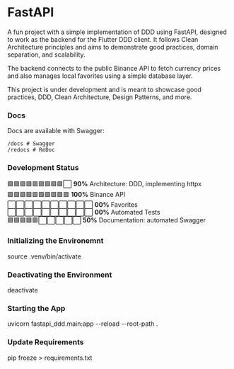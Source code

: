 
# FastAPI

A fun project with a simple implementation of DDD using FastAPI, designed to work as the backend for the Flutter DDD client. It follows Clean Architecture principles and aims to demonstrate good practices, domain separation, and scalability.

The backend connects to the public Binance API to fetch currency prices and also manages local favorites using a simple database layer.

This project is under development and is meant to showcase good practices, DDD, Clean Architecture, Design Patterns, and more.

### Docs
Docs are available with Swagger:
```
/docs # Swagger
/redocs # ReDoc
```

### Development Status  
🟩🟩🟩🟩🟩🟩🟩🟩🟩⬜ **90%** Architecture: DDD, implementing httpx  
🟩🟩🟩🟩🟩🟩🟩🟩🟩🟩 **100%** Binance API  
⬜⬜⬜⬜⬜⬜⬜⬜⬜⬜ **00%** Favorites  
⬜⬜⬜⬜⬜⬜⬜⬜⬜⬜ **00%** Automated Tests  
🟩🟩🟩🟩🟩⬜⬜⬜⬜⬜ **50%** Documentation: automated Swagger  

### Initializing the Environemnt
source .venv/bin/activate

### Deactivating the Environment
deactivate

### Starting the App
uvicorn fastapi_ddd.main:app --reload --root-path .

### Update Requirements
pip freeze > requirements.txt